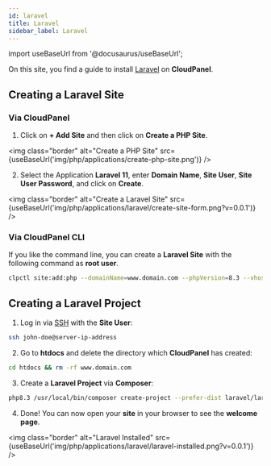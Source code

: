 ```yaml
---
id: laravel
title: Laravel
sidebar_label: Laravel
---
```


import useBaseUrl from '@docusaurus/useBaseUrl';

On this site, you find a guide to install [Laravel](https://laravel.com/) on **CloudPanel**.

## Creating a Laravel Site

### Via CloudPanel

1. Click on **+ Add Site** and then click on **Create a PHP Site**.

<img class="border" alt="Create a PHP Site" src={useBaseUrl('img/php/applications/create-php-site.png')} />

2. Select the Application **Laravel 11**, enter **Domain Name**, **Site User**, **Site User Password**, and click on **Create**.

<img class="border" alt="Create a Laravel Site" src={useBaseUrl('img/php/applications/laravel/create-site-form.png?v=0.0.1')} />

### Via CloudPanel CLI

If you like the command line, you can create a **Laravel Site** with the following command as **root user**.

```bash
clpctl site:add:php --domainName=www.domain.com --phpVersion=8.3 --vhostTemplate='Laravel 11' --siteUser='john-doe' --siteUserPassword='!secretPassword!'
```

## Creating a Laravel Project

1. Log in via [SSH](../../../frontend-area/ssh-ftp/#ssh-login) with the **Site User**:

```bash
ssh john-doe@server-ip-address
```

2. Go to **htdocs** and delete the directory which **CloudPanel** has created:

```bash
cd htdocs && rm -rf www.domain.com
```

3. Create a **Laravel Project** via **Composer**:

```bash
php8.3 /usr/local/bin/composer create-project --prefer-dist laravel/laravel:^11 -n www.domain.com
```

4. Done! You can now open your **site** in your browser to see the **welcome page**.

<img class="border" alt="Laravel Installed" src={useBaseUrl('img/php/applications/laravel/laravel-installed.png?v=0.0.1')} />